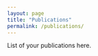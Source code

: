 ```yaml
---
layout: page
title: "Publications"
permalink: /publications/
---
```

List of your publications here.
